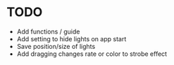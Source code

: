 # TODO

- Add functions / guide
- Add setting to hide lights on app start
- Save position/size of lights
- Add dragging changes rate or color to strobe effect
